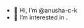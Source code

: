- 👋 Hi, I’m @anusha-c-k
- 👀 I’m interested in .

<!---
anusha-c-k/anusha-c-k is a ✨ special ✨ repository because its `README.md` (this file) appears on your GitHub profile.
You can click the Preview link to take a look at your changes.
--->
